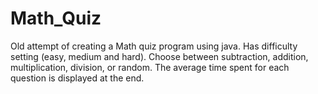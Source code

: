 # Math_Quiz
Old attempt of creating a Math quiz program using java. 
Has difficulty setting (easy, medium and hard). Choose between subtraction, addition, multiplication, division, or random. 
The average time spent for each question is displayed at the end.
